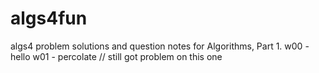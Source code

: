 # algs4fun
algs4 problem solutions and question notes for Algorithms, Part 1.
w00 - hello
w01 - percolate  // still got problem on this one
